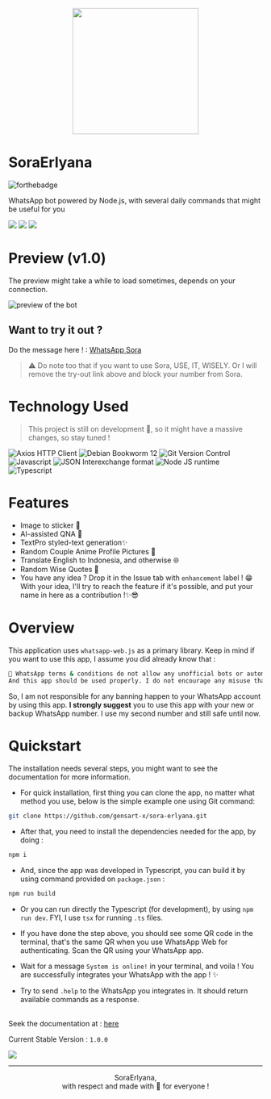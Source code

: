 <p align="center">
    <img width="250" height="250" src="https://i.ibb.co/7y1v1q4/hour.png">
</p>

# SoraErlyana

![forthebadge](https://img.shields.io/github/last-commit/gensart-x/sora-erlyana/main?display_timestamp=author&style=for-the-badge&logo=github&link=https%3A%2F%2Fgithub.com%2Fgensart-x%2Fsora-erlyana)

WhatsApp bot powered by Node.js, with several daily commands that might be useful for you
<p>
    <img src="https://m3-markdown-badges.vercel.app/stars/1/1/gensart-x/sora-erlyana">
    <img src="https://m3-markdown-badges.vercel.app/issues/6/1/gensart-x/sora-erlyana">
    <img src="https://ziadoua.github.io/m3-Markdown-Badges/badges/LicenceCCBYSA/licenceccbysa1.svg">
</p>

# Preview (v1.0)

The preview might take a while to load sometimes, depends on your connection.

![preview of the bot](https://i.ibb.co/BKDnYQD/whatsapp-bot-preview.gif)

## Want to try it out ?
Do the message here ! : <a href="https://wa.me/6285210846946">WhatsApp Sora</a>
> ⚠ Do note too that if you want to use Sora, USE, IT, WISELY. Or I will remove the try-out link above and block your number from Sora.

# Technology Used <!-- {docsify-ignore} -->

> This project is still on development 🚧, so it might have a massive changes, so stay tuned !

![Axios HTTP Client](https://ziadoua.github.io/m3-Markdown-Badges/badges/Axios/axios1.svg)
![Debian Bookworm 12](https://ziadoua.github.io/m3-Markdown-Badges/badges/Debian/debian1.svg)
![Git Version Control](https://ziadoua.github.io/m3-Markdown-Badges/badges/Git/git1.svg)
![Javascript](https://ziadoua.github.io/m3-Markdown-Badges/badges/Javascript/javascript3.svg)
![JSON Interexchange format](https://ziadoua.github.io/m3-Markdown-Badges/badges/JSON/json3.svg)
![Node JS runtime](https://ziadoua.github.io/m3-Markdown-Badges/badges/NodeJS/nodejs1.svg)
![Typescript](https://ziadoua.github.io/m3-Markdown-Badges/badges/TypeScript/typescript1.svg)

# Features

-   Image to sticker 📸
-   AI-assisted QNA 🧠
-   TextPro styled-text generation✨
-   Random Couple Anime Profile Pictures 👭
-   Translate English to Indonesia, and otherwise 🌐
-   Random Wise Quotes 🦜
-   You have any idea ? Drop it in the Issue tab with `enhancement` label ! 😁 With your idea, I'll try to reach the feature if it's possible, and put your name in here as a contribution !✨😎

# Overview

This application uses `whatsapp-web.js` as a primary library. Keep in mind if you want to use this app, I assume you did already know that :

```bash
🔴 WhatsApp terms & conditions do not allow any unofficial bots or automation on its services.
And this app should be used properly. I do not encourage any misuse that may hurt any person/group by the usage of this app. Please use it wisely, I create this for good reason.
```

So, I am not responsible for any banning happen to your WhatsApp account by using this app. **I strongly suggest** you to use this app with your new or backup WhatsApp number. I use my second number and still safe until now.

# Quickstart

The installation needs several steps, you might want to see the documentation for more information.

-   For quick installation, first thing you can clone the app, no matter what method you use, below is the simple example one using Git command:

```bash
git clone https://github.com/gensart-x/sora-erlyana.git
```

-   After that, you need to install the dependencies needed for the app, by doing :

```bash
npm i
```

-   And, since the app was developed in Typescript, you can build it by using command provided on `package.json` :

```bash
npm run build
```

-   Or you can run directly the Typescript (for development), by using `npm run dev`. FYI, I use `tsx` for running `.ts` files.

-   If you have done the step above, you should see some QR code in the terminal, that's the same QR when you use WhatsApp Web for authenticating. Scan the QR using your WhatsApp app.

-   Wait for a message `System is online!` in your terminal, and voila ! You are successfully integrates your WhatsApp with the app ! ✨

-   Try to send `.help` to the WhatsApp you integrates in. It should return available commands as a response.

<br>
Seek the documentation at : <a href="https://gensart-x.github.io/sora-erlyana">here</a>  

Current Stable Version : `1.0.0`

<a href="teer.id/gensart">
    <img src="https://ziadoua.github.io/m3-Markdown-Badges/badges/BuyMeACoffee/buymeacoffee3.svg">
</a>

---

<p align="center">
    SoraErlyana,
    <br>
    with respect and made with 💚 for everyone !
</p>
